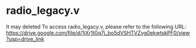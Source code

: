 # radio_legacy.v
It may deleted
To access radio_legacy.v, please refer to the following URL:
https://drive.google.com/file/d/1jXr1t0q7j_bo5dVSHTVZvg0ekwtskPF0/view?usp=drive_link
